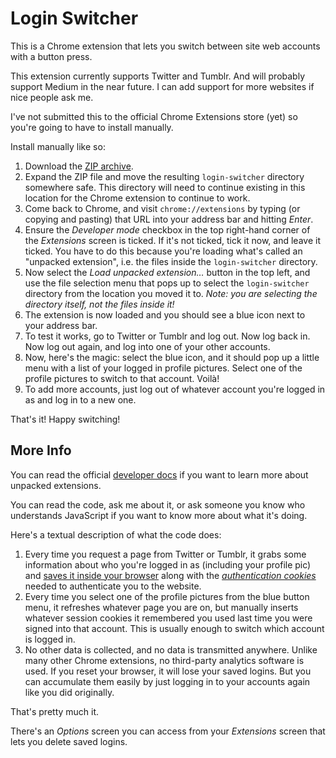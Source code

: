 # Login Switcher

This is a Chrome extension that lets you switch between site web accounts with a button press.

This extension currently supports Twitter and Tumblr. And will probably support Medium in the near future. I can add support for more websites if nice people ask me.

I've not submitted this to the official Chrome Extensions store (yet) so you're going to have to install manually.

Install manually like so:

1. Download the [ZIP archive](https://github.com/nslater/login-switcher/archive/master.zip).
2. Expand the ZIP file and move the resulting `login-switcher` directory somewhere safe. This directory will need to continue existing in this location for the Chrome extension to continue to work.
3. Come back to Chrome, and visit `chrome://extensions` by typing (or copying and pasting) that URL into your address bar and hitting *Enter*.
4. Ensure the *Developer mode* checkbox in the top right-hand corner of the *Extensions* screen is ticked. If it's not ticked, tick it now, and leave it ticked. You have to do this because you're loading what's called an "unpacked extension", i.e. the files inside the `login-switcher` directory.
5. Now select the *Load unpacked extension…* button in the top left, and use the file selection menu that pops up to select the `login-switcher` directory from the location you moved it to. *Note: you are selecting the directory itself, not the files inside it!*
6. The extension is now loaded and you should see a blue icon next to your address bar.
7. To test it works, go to Twitter or Tumblr and log out. Now log back in. Now log out again, and log into one of your other accounts.
8. Now, here's the magic: select the blue icon, and it should pop up a little menu with a list of your logged in profile pictures. Select one of the profile pictures to switch to that account. Voilà!
9. To add more accounts, just log out of whatever account you're logged in as and log in to a new one.

That's it! Happy switching!

## More Info

You can read the official [developer docs](https://developer.chrome.com/extensions/getstarted#unpacked) if you want to learn more about unpacked extensions.

You can read the code, ask me about it, or ask someone you know who understands JavaScript if you want to know more about what it's doing.

Here's a textual description of what the code does:

1. Every time you request a page from Twitter or Tumblr, it grabs some information about who you're logged in as (including your profile pic) and [saves it inside your browser](https://developer.chrome.com/extensions/storage) along with the [*authentication cookies*](https://en.wikipedia.org/wiki/HTTP_cookie) needed to authenticate you to the website.
2. Every time you select one of the profile pictures from the blue button menu, it refreshes whatever page you are on, but manually inserts whatever session cookies it remembered you used last time you were signed into that account. This is usually enough to switch which account is logged in.
3. No other data is collected, and no data is transmitted anywhere. Unlike many other Chrome extensions, no third-party analytics software is used. If you reset your browser, it will lose your saved logins. But you can accumulate them easily by just logging in to your accounts again like you did originally.

That's pretty much it.

There's an *Options* screen you can access from your *Extensions* screen that lets you delete saved logins.


